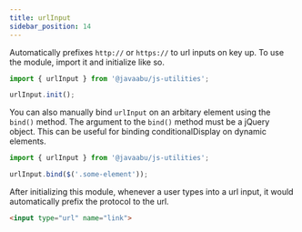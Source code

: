 ```yaml
---
title: urlInput
sidebar_position: 14
---
```


Automatically prefixes `http://` or `https://` to url inputs on key up. To use the module, import it and initialize like so.

```javascript
import { urlInput } from '@javaabu/js-utilities';

urlInput.init();
```

You can also manually bind `urlInput` on an arbitary element using the `bind()` method. The argument to the `bind()` method must be a jQuery object. This can be useful for binding conditionalDisplay on dynamic elements.

```javascript
import { urlInput } from '@javaabu/js-utilities';

urlInput.bind($('.some-element'));
```

After initializing this module, whenever a user types into a url input, it would automatically prefix the protocol to the url. 

```html
<input type="url" name="link">
```

